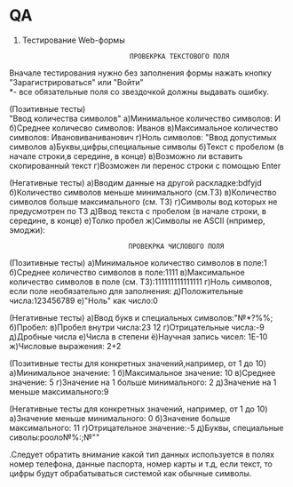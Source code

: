 # QA
1. Тестирование Web-формы

                                  ПРОВЕКРКА ТЕКСТОВОГО ПОЛЯ
                                  
Вначале тестирования нужно без заполнения формы нажать кнопку "Зарагистрироваться" или "Войти"         
*- все обязательные поля со звездочкой должны выдавать ошибку.

(Позитивные тесты)                                  
      "Ввод количества символов"
          а)Минимальное количество символов: И
          б)Среднее количесво символов: Иванов
          в)Максимальное количество символов: Ивановиваниванович
          г)Ноль символов:
       "Ввод допустимых символов
          а)Буквы,цифры,специальные символы
          б)Текст с пробелом (в начале строки,в середине, в конце)
          в)Возможно ли вставить скопированный текст
          г)Возможен ли перенос строки с помощью Enter
 
(Негативные тесты)
          а)Вводим данные на другой раскладке:bdfyjd
          б)Количество символов меньше минимального (см.ТЗ)
          в)Количество символов больше максимального (см. ТЗ)
          г)Символы вод которых не предусмотрен по ТЗ
          д)Ввод текста с пробелом (в начале строки, в середине, в конце)
          е)Толко пробел
          ж)Символы не ASCII (нпример, эмоджи):
          
                                  ПРОВЕКРКА ЧИСЛОВОГО ПОЛЯ
                                  
 (Позитивные тесты)
          а)Минимальное количество символов в поле:1
          б)Среднее количество символов в поле:1111
          в)Максимальное количество символов в поле (см. ТЗ):111111111111111
          г)Ноль символов, если поле необязательно для заполнения:
          д)Положительные числа:123456789
          е)"Ноль" как число:0
          
 (Негативные тесты)
          а)Ввод букв и специальных символов:"№*?%%;
          б)Пробел:
          в)Пробел внутри числа:23 12
          г)Отрицательные числа:-9
          д)Дробные числа
          е)Числа в степени
          ё)Научная запись чисел: 1Е-10
          ж)Числовые выражения: 2+2
          
 (Позитивные тесты для конкретных значений,например, от 1 до 10)
          а)Минимальное значение: 1
          б)Максимальное значение: 10
          в)Среднее значение: 5
          г)Значение на 1 больше минимального: 2
          д)Значение на 1 меньше максимального:9
          
 (Негативные тесты для конкретных значений, например, от 1 до 10)
          а)Значение меньше минимального: 0
          б)Значение больше максимального: 11
          г)Отрицательное значение:-5
          д)Буквы, специальные сиволы:рооло№%:;№""
          
  
 
 
          
.Следует обратить внимание какой тип данных используется в полях номер телефона, данные паспорта, номер карты и т.д, если текст, то цифры будут обрабатываться системой как обычные символы.
          
                                   
